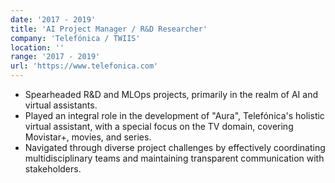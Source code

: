 ```yaml
---
date: '2017 - 2019'
title: 'AI Project Manager / R&D Researcher'
company: 'Telefónica / TWIIS'
location: ''
range: '2017 - 2019'
url: 'https://www.telefonica.com'
---
```


- Spearheaded R&D and MLOps projects, primarily in the realm of AI and virtual assistants.
- Played an integral role in the development of "Aura", Telefónica's holistic virtual assistant, with a special focus on the TV domain, covering Movistar+, movies, and series.
- Navigated through diverse project challenges by effectively coordinating multidisciplinary teams and maintaining transparent communication with stakeholders.
